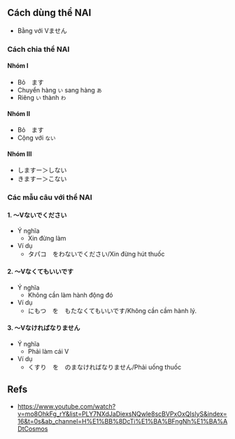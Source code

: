 ## Cách dùng thể NAI
* Bằng với Vません

### Cách chia thể NAI

#### Nhóm I
* Bỏ　ます
* Chuyển hàng ``い`` sang hàng ``あ``
* Riêng ``い`` thành ``わ``

#### Nhóm II
* Bỏ　ます
* Cộng với ``ない``

#### Nhóm III
* しますー＞しない
* きますー＞こない

### Các mẫu câu với thể NAI

#### 1. 〜Vないでください
* Ý nghĩa
  * Xin đừng làm
* Ví dụ
  * タパコ　をわないでください/Xin đừng hút thuốc

#### 2. 〜Vなくてもいいです
* Ý nghĩa
  * Không cần làm hành động đó
* Ví dụ
  * にもつ　を　もたなくてもいいです/Không cần cầm hành lý.

#### 3. 〜Vなければなりません
* Ý nghĩa
  * Phải làm cái V
* Ví dụ
  * くすり　を　のまなければなりません/Phải uống thuốc

## Refs
* https://www.youtube.com/watch?v=mo8OhkFg_rY&list=PLY7NXdJaDiexsNQwle8scBVPxOxQIslyS&index=16&t=0s&ab_channel=H%E1%BB%8DcTi%E1%BA%BFngNh%E1%BA%ADtCosmos